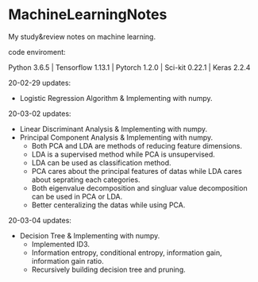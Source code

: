# MachineLearningNotes
My study&amp;review notes on machine learning.

code enviroment:

Python 3.6.5 | Tensorflow 1.13.1 | Pytorch 1.2.0 | Sci-kit 0.22.1 | Keras 2.2.4

20-02-29 updates:
  - Logistic Regression Algorithm & Implementing with numpy.

20-03-02 updates:
  - Linear Discriminant Analysis & Implementing with numpy.
  - Principal Component Analysis & Implementing with numpy.
      - Both PCA and LDA are methods of reducing feature dimensions.
      - LDA is a supervised method while PCA is unsupervised.
      - LDA can be used as classification method.
      - PCA cares about the principal features of datas while LDA cares about seprating each categories.
      - Both eigenvalue decomposition and singluar value decomposition can be used in PCA or LDA.
      - Better centeralizing the datas while using PCA.

20-03-04 updates:
  - Decision Tree & Implementing with numpy.
      - Implemented ID3.
      - Information entropy, conditional entropy, information gain, information gain ratio.
      - Recursively building decision tree and pruning.
